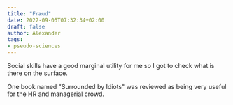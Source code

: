 ```yaml
---
title: "Fræud"
date: 2022-09-05T07:32:34+02:00
draft: false
author: Alexander
tags:
- pseudo-sciences
---
```


Social skills have a good marginal utility for me so I got to check what is there on the surface.

One book named "Surrounded by Idiots" was reviewed as being very useful for the HR and managerial crowd.
